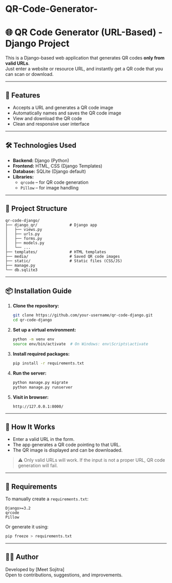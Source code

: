 # QR-Code-Generator-
# 🌐 QR Code Generator (URL-Based) - Django Project

This is a Django-based web application that generates QR codes **only from valid URLs**.  
Just enter a website or resource URL, and instantly get a QR code that you can scan or download.

---

## 🚀 Features

- Accepts a URL and generates a QR code image
- Automatically names and saves the QR code image
- View and download the QR code
- Clean and responsive user interface

---

## 🛠️ Technologies Used

- **Backend:** Django (Python)
- **Frontend:** HTML, CSS (Django Templates)
- **Database:** SQLite (Django default)
- **Libraries:**
  - `qrcode` – for QR code generation
  - `Pillow` – for image handling

---

## 📁 Project Structure

```
qr-code-django/
├── django_qr/              # Django app
│   ├── views.py
│   ├── urls.py
│   ├── forms.py
│   ├── models.py
│   └── ...
├── templates/              # HTML templates
├── media/                  # Saved QR code images
├── static/                 # Static files (CSS/JS)
├── manage.py
└── db.sqlite3
```

---

## 📦 Installation Guide

1. **Clone the repository:**
   ```bash
   git clone https://github.com/your-username/qr-code-django.git
   cd qr-code-django
   ```

2. **Set up a virtual environment:**
   ```bash
   python -m venv env
   source env/bin/activate  # On Windows: env\Scripts\activate
   ```

3. **Install required packages:**
   ```bash
   pip install -r requirements.txt
   ```

4. **Run the server:**
   ```bash
   python manage.py migrate
   python manage.py runserver
   ```

5. **Visit in browser:**
   ```
   http://127.0.0.1:8000/
   ```

---

## 📝 How It Works

- Enter a valid URL in the form.
- The app generates a QR code pointing to that URL.
- The QR image is displayed and can be downloaded.

> ⚠️ Only valid URLs will work. If the input is not a proper URL, QR code generation will fail.

---

## 📌 Requirements

To manually create a `requirements.txt`:
```
Django>=3.2
qrcode
Pillow
```

Or generate it using:
```bash
pip freeze > requirements.txt
```

---

## 👨‍💻 Author

Developed by [Meet Sojitra]  
Open to contributions, suggestions, and improvements.

